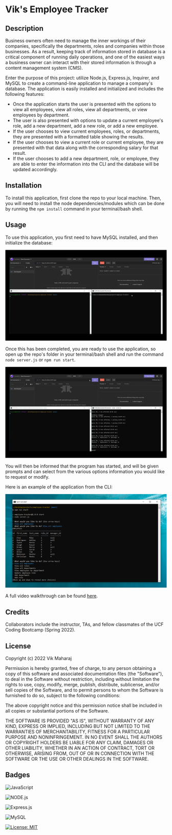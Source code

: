 # Vik's Employee Tracker

## Description

Business owners often need to manage the inner workings of their companies, specifically the departments, roles and companies within those businesses. As a result, keeping track of information stored in database is a critical component of running daily operations, and one of the easiest ways a business owner can interact with their stored information is through a content management system (CMS).

Enter the purpose of this project: utilize Node.js, Express.js, Inquirer, and MySQL to create a command-line application to manage a company's database. The application is easily installed and initialized and includes the following features:

- Once the application starts the user is presented with the options to view all employees, view all roles, view all departments, or view employees by department.
- The user is also presented with options to update a current employee's role, add a new department, add a new role, or add a new employee.
- If the user chooses to view current employees, roles, or departments, they are presented with a formatted table showing the results.
- If the user chooses to view a current role or current employee, they are presented with that data along with the corresponding salary for that result.
- If the user chooses to add a new department, role, or employee, they are able to enter the information into the CLI and the database will be updated accordingly.


## Installation

To install this application, first clone the repo to your local machine. Then, you will need to install the node dependencies/modules which can be done by running the ```npm install``` command in your terminal/bash shell. 


## Usage

To use this application, you first need to have MySQL installed, and then initialize the database:

![Vik's Team Profile Generator Usage Example Video](src/employee-tracker-initialize-database-example.gif)

 Once this has been completed, you are ready to use the application, so open up the repo's folder in your terminal/bash shell and run the command ```node server.js``` or ```npm run start```. 

![Vik's Team Profile Generator Testing Example Video](src/employee-tracker-initialize-server-example.gif)

You will then be informed that the program has started, and will be given prompts and can select from the various options information you would like to request or modify. 

Here is an example of the application from the CLI:

![Vik's Employee Tracker](src/screenshot.png)

A full video walkthrough can be found [here](https://vimeo.com/710039912).


## Credits

Collaborators include the instructor, TAs, and fellow classmates of the UCF Coding Bootcamp (Spring 2022).


## License

Copyright (c) 2022 Vik Maharaj

Permission is hereby granted, free of charge, to any person obtaining a copy of this software and associated documentation files (the "Software"), to deal
in the Software without restriction, including without limitation the rights to use, copy, modify, merge, publish, distribute, sublicense, and/or sell copies of the Software, and to permit persons to whom the Software is furnished to do so, subject to the following conditions:

The above copyright notice and this permission notice shall be included in all copies or substantial portions of the Software.

THE SOFTWARE IS PROVIDED "AS IS", WITHOUT WARRANTY OF ANY KIND, EXPRESS OR IMPLIED, INCLUDING BUT NOT LIMITED TO THE WARRANTIES OF MERCHANTABILITY,
FITNESS FOR A PARTICULAR PURPOSE AND NONINFRINGEMENT. IN NO EVENT SHALL THE AUTHORS OR COPYRIGHT HOLDERS BE LIABLE FOR ANY CLAIM, DAMAGES OR OTHER LIABILITY, WHETHER IN AN ACTION OF CONTRACT, TORT OR OTHERWISE, ARISING FROM, OUT OF OR IN CONNECTION WITH THE SOFTWARE OR THE USE OR OTHER DEALINGS IN THE SOFTWARE.


## Badges

![JavaScript](https://img.shields.io/badge/javascript-%23323330.svg?style=for-the-badge&logo=javascript&logoColor=%23F7DF1E)

![NODE.js](https://img.shields.io/badge/Node.js-43853D?style=for-the-badge&logo=node.js&logoColor=white)

![Express.js](https://img.shields.io/badge/express.js-%23404d59.svg?style=for-the-badge&logo=express&logoColor=%2361DAFB)

![MySQL](https://img.shields.io/badge/mysql-%2300f.svg?style=for-the-badge&logo=mysql&logoColor=white)

[![License: MIT](https://img.shields.io/badge/License-MIT-yellow.svg)](https://opensource.org/licenses/MIT)